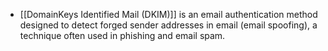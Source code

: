 - [[DomainKeys Identified Mail (DKIM)]] is an email authentication method designed to detect forged sender addresses in email (email spoofing), a technique often used in phishing and email spam.